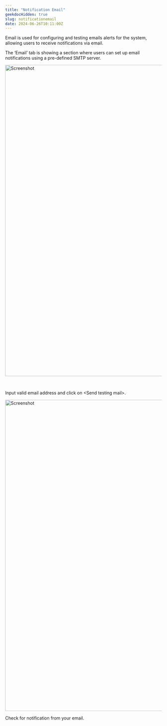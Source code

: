```yaml
---
title: "Notification Email"
geekdocHidden: true
slug: notificationemail
date: 2024-06-26T10:11:00Z
---
```


Email is used for configuring and testing emails alerts for the system, allowing users to receive notifications via email. 

The ‘Email’ tab is showing a section where users can set up email notifications using a pre-defined SMTP server. 

<img src="/cloud_vista/alerts/images/{{% imagehome %}}/email1.png" alt="Screenshot" style="width: 1000px; height: auto;">

&nbsp;

Input valid email address and click on \<Send testing mail>.

<img src="/cloud_vista/alerts/images/{{% imagehome %}}/email2.png" alt="Screenshot" style="width: 1000px; height: auto;">

Check for notification from your email.